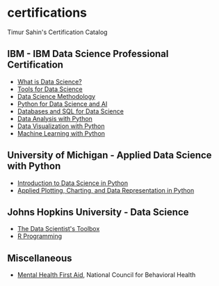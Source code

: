 # certifications
Timur Sahin's Certification Catalog

## IBM - IBM Data Science Professional Certification
* [What is Data Science?](IBM/01_WhatIsDataScience.pdf)
* [Tools for Data Science](IBM/02_ToolsForDataScience.pdf)
* [Data Science Methodology](IBM/03_DataScienceMethodology.pdf)
* [Python for Data Science and AI](IBM/04_PythonForDataScienceAndAI.pdf)
* [Databases and SQL for Data Science](IBM/05_DatabasesAndSQLForDataScience.pdf)
* [Data Analysis with Python](IBM/06_DataAnalysisWithPython.pdf)
* [Data Visualization with Python](IBM/07_DataVisualizationWithPython.pdf)
* [Machine Learning with Python](IBM/08_MachineLearningWithPython.pdf)

## University of Michigan - Applied Data Science with Python
* [Introduction to Data Science in Python](UMich/01_IntroToDataScience.pdf)
* [Applied Plotting, Charting, and Data Representation in Python](UMich/02_AppliedPlottingChartingAndDataRep.pdf)

## Johns Hopkins University - Data Science
* [The Data Scientist's Toolbox](JHU/01_TheDataScientistsToolbox.pdf)
* [R Programming](JHU/02_RProgramming.pdf)

## Miscellaneous
* [Mental Health First Aid](Misc/MentalHealthFirstAid.pdf), National Council for Behavioral Health
